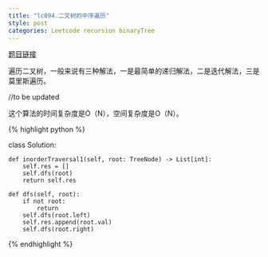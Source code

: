 ```yaml
---
title: "lc094.二叉树的中序遍历"
style: post
categories: Leetcode recursion binaryTree
---
```


[题目链接](https://leetcode-cn.com/problems/binary-tree-inorder-traversal/)

遍历二叉树，一般来说有三种解法，一是最简单的递归解法，二是迭代解法，三是莫里斯遍历。

//to be updated

这个算法的时间复杂度是O（N），空间复杂度是O（N）。

{% highlight python %}

class Solution:

    def inorderTraversal1(self, root: TreeNode) -> List[int]:
        self.res = []
        self.dfs(root)
        return self.res

    def dfs(self, root):
        if not root:
            return
        self.dfs(root.left)
        self.res.append(root.val)
        self.dfs(root.right)


{% endhighlight %}

